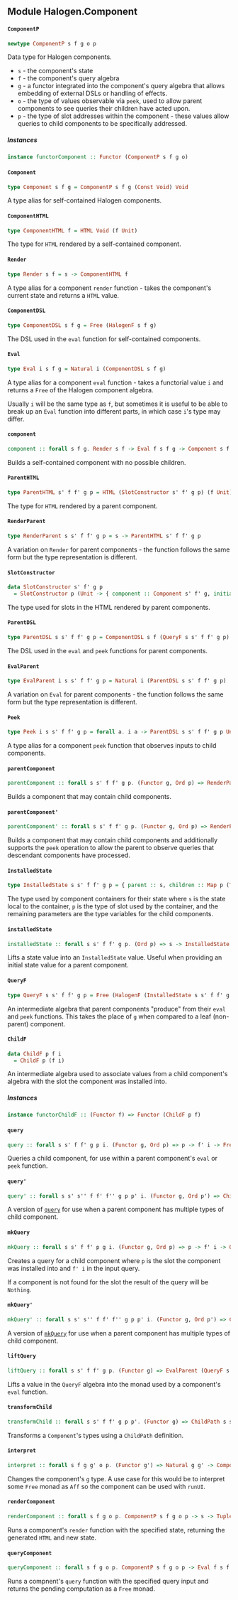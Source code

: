 ## Module Halogen.Component

#### `ComponentP`

``` purescript
newtype ComponentP s f g o p
```

Data type for Halogen components.
- `s` - the component's state
- `f` - the component's query algebra
- `g` - a functor integrated into the component's query algebra that allows
        embedding of external DSLs or handling of effects.
- `o` - the type of values observable via `peek`, used to allow parent
        components to see queries their children have acted upon.
- `p` - the type of slot addresses within the component - these values
        allow queries to child components to be specifically addressed.

##### Instances
``` purescript
instance functorComponent :: Functor (ComponentP s f g o)
```

#### `Component`

``` purescript
type Component s f g = ComponentP s f g (Const Void) Void
```

A type alias for self-contained Halogen components.

#### `ComponentHTML`

``` purescript
type ComponentHTML f = HTML Void (f Unit)
```

The type for `HTML` rendered by a self-contained component.

#### `Render`

``` purescript
type Render s f = s -> ComponentHTML f
```

A type alias for a component `render` function - takes the component's
current state and returns a `HTML` value.

#### `ComponentDSL`

``` purescript
type ComponentDSL s f g = Free (HalogenF s f g)
```

The DSL used in the `eval` function for self-contained components.

#### `Eval`

``` purescript
type Eval i s f g = Natural i (ComponentDSL s f g)
```

A type alias for a component `eval` function - takes a functorial value `i`
and returns a `Free` of the Halogen component algebra.

Usually `i` will be the same type as `f`, but sometimes it is useful to be
able to break up an `Eval` function into different parts, in which case
`i`'s type may differ.

#### `component`

``` purescript
component :: forall s f g. Render s f -> Eval f s f g -> Component s f g
```

Builds a self-contained component with no possible children.

#### `ParentHTML`

``` purescript
type ParentHTML s' f f' g p = HTML (SlotConstructor s' f' g p) (f Unit)
```

The type for `HTML` rendered by a parent component.

#### `RenderParent`

``` purescript
type RenderParent s s' f f' g p = s -> ParentHTML s' f f' g p
```

A variation on `Render` for parent components - the function follows the
same form but the type representation is different.

#### `SlotConstructor`

``` purescript
data SlotConstructor s' f' g p
  = SlotConstructor p (Unit -> { component :: Component s' f' g, initialState :: s' })
```

The type used for slots in the HTML rendered by parent components.

#### `ParentDSL`

``` purescript
type ParentDSL s s' f f' g p = ComponentDSL s f (QueryF s s' f f' g p)
```

The DSL used in the `eval` and `peek` functions for parent components.

#### `EvalParent`

``` purescript
type EvalParent i s s' f f' g p = Natural i (ParentDSL s s' f f' g p)
```

A variation on `Eval` for parent components - the function follows the
same form but the type representation is different.

#### `Peek`

``` purescript
type Peek i s s' f f' g p = forall a. i a -> ParentDSL s s' f f' g p Unit
```

A type alias for a component `peek` function that observes inputs to child
components.

#### `parentComponent`

``` purescript
parentComponent :: forall s s' f f' g p. (Functor g, Ord p) => RenderParent s s' f f' g p -> EvalParent f s s' f f' g p -> Component (InstalledState s s' f f' g p) (Coproduct f (ChildF p f')) g
```

Builds a component that may contain child components.

#### `parentComponent'`

``` purescript
parentComponent' :: forall s s' f f' g p. (Functor g, Ord p) => RenderParent s s' f f' g p -> EvalParent f s s' f f' g p -> Peek (ChildF p f') s s' f f' g p -> Component (InstalledState s s' f f' g p) (Coproduct f (ChildF p f')) g
```

Builds a component that may contain child components and additionally
supports the `peek` operation to allow the parent to observe queries that
descendant components have processed.

#### `InstalledState`

``` purescript
type InstalledState s s' f f' g p = { parent :: s, children :: Map p (Tuple (Component s' f' g) s'), memo :: Map p (HTML Void (Coproduct f (ChildF p f') Unit)) }
```

The type used by component containers for their state where `s` is the
state local to the container, `p` is the type of slot used by the
container, and the remaining parameters are the type variables for the
child components.

#### `installedState`

``` purescript
installedState :: forall s s' f f' g p. (Ord p) => s -> InstalledState s s' f f' g p
```

Lifts a state value into an `InstalledState` value. Useful when providing
an initial state value for a parent component.

#### `QueryF`

``` purescript
type QueryF s s' f f' g p = Free (HalogenF (InstalledState s s' f f' g p) (ChildF p f') g)
```

An intermediate algebra that parent components "produce" from their `eval`
and `peek` functions. This takes the place of `g` when compared to a leaf
(non-parent) component.

#### `ChildF`

``` purescript
data ChildF p f i
  = ChildF p (f i)
```

An intermediate algebra used to associate values from a child component's
algebra with the slot the component was installed into.

##### Instances
``` purescript
instance functorChildF :: (Functor f) => Functor (ChildF p f)
```

#### `query`

``` purescript
query :: forall s s' f f' g p i. (Functor g, Ord p) => p -> f' i -> Free (HalogenF s f (QueryF s s' f f' g p)) (Maybe i)
```

Queries a child component, for use within a parent component's `eval` or
`peek` function.

#### `query'`

``` purescript
query' :: forall s s' s'' f f' f'' g p p' i. (Functor g, Ord p') => ChildPath s s' f f' p p' -> p -> f i -> Free (HalogenF s'' f'' (QueryF s'' s' f'' f' g p')) (Maybe i)
```

A version of [`query`](#query) for use when a parent component has multiple
types of child component.

#### `mkQuery`

``` purescript
mkQuery :: forall s s' f f' p g i. (Functor g, Ord p) => p -> f' i -> QueryF s s' f f' g p (Maybe i)
```

Creates a query for a child component where `p` is the slot the component
was installed into and `f' i` in the input query.

If a component is not found for the slot the result of the query
will be `Nothing`.

#### `mkQuery'`

``` purescript
mkQuery' :: forall s s' s'' f f' f'' g p p' i. (Functor g, Ord p') => ChildPath s s' f f' p p' -> p -> f i -> QueryF s'' s' f'' f' g p' (Maybe i)
```

A version of [`mkQuery`](#mkQuery) for use when a parent component has
multiple types of child component.

#### `liftQuery`

``` purescript
liftQuery :: forall s s' f f' g p. (Functor g) => EvalParent (QueryF s s' f f' g p) s s' f f' g p
```

Lifts a value in the `QueryF` algebra into the monad used by a component's
`eval` function.

#### `transformChild`

``` purescript
transformChild :: forall s s' f f' g p p'. (Functor g) => ChildPath s s' f f' p p' -> Component s f g -> Component s' f' g
```

Transforms a `Component`'s types using a `ChildPath` definition.

#### `interpret`

``` purescript
interpret :: forall s f g g' o p. (Functor g') => Natural g g' -> ComponentP s f g o p -> ComponentP s f g' o p
```

Changes the component's `g` type. A use case for this would be to interpret
some `Free` monad as `Aff` so the component can be used with `runUI`.

#### `renderComponent`

``` purescript
renderComponent :: forall s f g o p. ComponentP s f g o p -> s -> Tuple (HTML p (f Unit)) s
```

Runs a component's `render` function with the specified state, returning
the generated `HTML` and new state.

#### `queryComponent`

``` purescript
queryComponent :: forall s f g o p. ComponentP s f g o p -> Eval f s f g
```

Runs a compnent's `query` function with the specified query input and
returns the pending computation as a `Free` monad.


